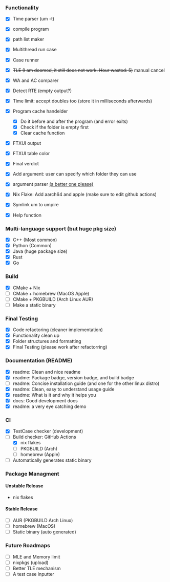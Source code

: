### Functionality
- [x] Time parser (um -t)
- [x] compile program
- [x] path list maker
- [x] Multithread run case
- [x] Case runner
- [x] ~~TLE (I am doomed, it still does not work. Hour wasted: 5)~~ manual cancel
- [x] WA and AC comparer
- [x] Detect RTE (empty output?)
- [x] Time limit: accept doubles too (store it in milliseconds afterwards)
- [x] Program cache handelder
    - [x] Do it before and after the program (and error exits)
    - [x] Check if the folder is empty first 
    - [x] Clear cache function
- [x] FTXUI output
- [x] FTXUI table color
- [x] Final verdict
- [x] Add argument: user can specify which folder they can use
- [x] argument parser [(a better one please)](https://github.com/p-ranav/argparse)
- [x] Nix Flake: Add aarch64 and apple (make sure to edit github actions)
- [x] Symlink um to umpire 
- [x] Help function


### Multi-language support (but huge pkg size)
- [x] C++ (Most common)
- [x] Python (Common)
- [x] Java (huge package size)
- [x] Rust
- [x] Go

### Build
- [x] CMake + Nix
- [ ] CMake + homebrew (MacOS Apple)
- [ ] CMake + PKGBUILD (Arch Linux AUR)
- [ ] Make a static binary

### Final Testing
- [x] Code refactoring (cleaner implementation)
- [x] Functionality clean up
- [x] Folder structures and formatting
- [x] Final Testing (please work after refactorring)

### Documentation (README)
- [x] readme: Clean and nice readme
- [x] readme: Package badge, version badge, and build badge
- [ ] readme: Concise installation guide (and one for the other linux distro)
- [x] readme: Clean, easy to understand usage guide
- [x] readme: What is it and why it helps you
- [x] docs: Good development docs
- [x] readme: a very eye catching demo

### CI
- [x] TestCase checker (development)
- [ ] Build checker: GitHub Actions
  - [x] nix flakes
  - [ ] PKGBUILD (Arch)
  - [ ] homebrew (Apple)
- [ ] Automatically generates static binary 

### Package Managment
#### Unstable Release
- nix flakes

#### Stable Release
- [ ] AUR (PKGBUILD Arch Linux) 
- [ ] homebrew (MacOS)
- [ ] Static binary (auto generated)

### Future Roadmaps
- [ ] MLE and Memory limit
- [ ] nixpkgs (upload)
- [ ] Better TLE mechanism
- [ ] A test case inputter
